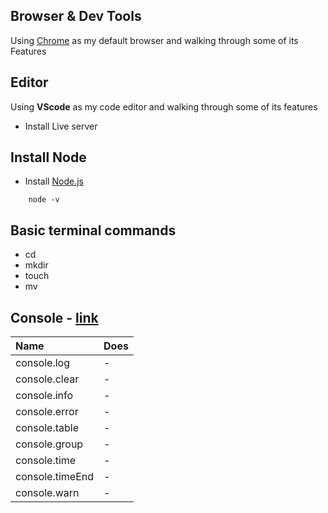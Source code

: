 
## Browser & Dev Tools
Using [Chrome](https://www.google.com/chrome) as my default browser and walking through some of its Features

## Editor
Using **VScode** as my code editor and walking through some of its features


 - Install Live server

## Install Node
 - Install [Node.js](https://nodejs.org/en/)
  ```
      node -v
  ```


## Basic terminal commands
 - cd
 - mkdir
 - touch
 - mv

## Console - [link](https://developer.mozilla.org/en-US/docs/Web/API/console#Using_string_substitutions)
| Name                | Does      |
| :-------------------| :---------|
| console.log         | -         |
| console.clear       | -         |
| console.info        | -         |
| console.error       | -         |
| console.table       | -         |
| console.group       | -         |
| console.time        | -         |
| console.timeEnd     | -         |
| console.warn        | -         |
